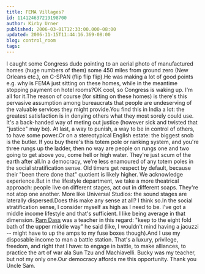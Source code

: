 ```yaml
---
title: FEMA Villages?
id: 114124637219198700
author: Kirby Urner
published: 2006-03-01T12:33:00.000-08:00
updated: 2006-11-15T11:44:16.369-08:00
blog: control_room
tags: 
---
```


I caught some Congress dude pointing to an aerial photo of manufactured homes (huge numbers of them) some 450 miles from ground zero (New Orleans etc.), on C-SPAN (flip flip flip).He was making a lot of good points e.g. why is FEMA just sitting on these homes, while in the meantime stopping payment on hotel rooms?OK cool, so Congress is waking up.  I'm all for it.The reason of course (for sitting on these homes) is there's this pervasive assumption among bureaucrats that people are undeserving of the valuable services they might provide.You find this in India a lot:  the greatest satisfaction is in denying others what they most sorely could use.  It's a back-handed way of meting out justice (however sick and twisted that "justice" may be).  At last, a way to punish, a way to be in control of others, to have some power.Or on a stereotypical English estate:  the biggest snob is the butler.  If you buy there's this totem pole or ranking system, and you're three rungs up the ladder, then no way are people on rungs one and two going to get above you, come hell or high water.  They're just scum of the earth after all.In a democracy, we're less enamoured of any totem poles in the social stratification sense.  Old timers get respect by default, because their "been there done that" quotient is likely higher.  We acknowledge experience.But in the lifestyle department, we take a more theatrical approach:  people live on different stages, act out in different soaps.  They're not atop one another.  More like Universal Studios:  the sound stages are laterally dispersed.Does this make any sense at all?  I think so.In the social stratification sense, I consider myself as high as I need to be.  I've got a middle income lifestyle and that's sufficient.  I like being average in that dimension.  [Ram Dass](http://en.wikipedia.org/wiki/Ram_Dass) was a teacher in this regard:  "keep to the eight fold bath of the upper middle way" he said (like, I wouldn't mind having a jacuzzi -- might have to up the amps to my fuse boxes though).And I use my disposable income to man a battle station.  That's a luxury, privilege, freedom, and right that I have:  to engage in battle, to make alliances, to practice the art of war ala Sun Tzu and Machiavelli.  Bucky was my teacher, but not my only one.Our democracy affords me this opportunity.  Thank you Uncle Sam.